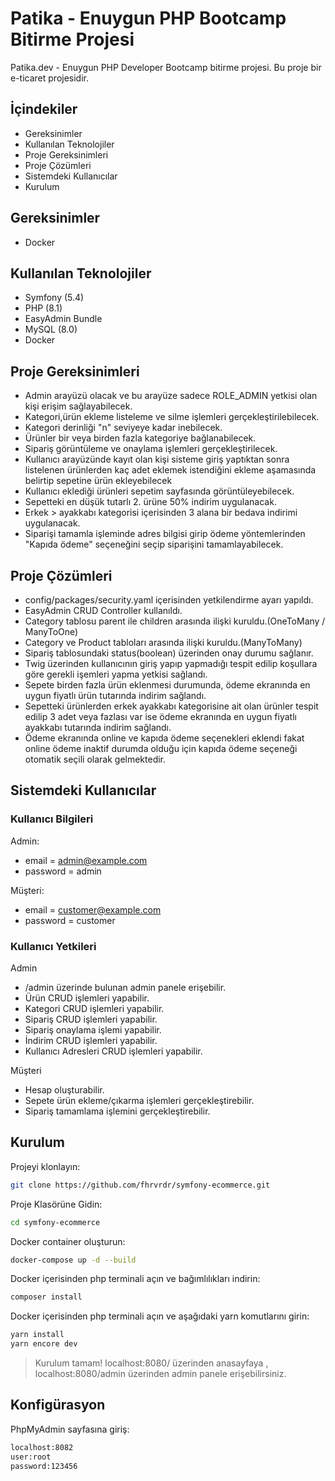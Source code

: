 # Patika - Enuygun PHP Bootcamp Bitirme Projesi

Patika.dev - Enuygun PHP Developer Bootcamp bitirme projesi. Bu proje bir e-ticaret projesidir.

## İçindekiler
* Gereksinimler
* Kullanılan Teknolojiler
* Proje Gereksinimleri
* Proje Çözümleri
* Sistemdeki Kullanıcılar
* Kurulum

## Gereksinimler
* Docker


## Kullanılan Teknolojiler

* Symfony (5.4)
* PHP (8.1)
* EasyAdmin Bundle
* MySQL (8.0)
* Docker



## Proje Gereksinimleri

* Admin arayüzü olacak ve bu arayüze sadece ROLE_ADMIN yetkisi olan kişi erişim
  sağlayabilecek.
* Kategori,ürün ekleme listeleme ve silme işlemleri gerçekleştirilebilecek.
* Kategori derinliği "n" seviyeye kadar inebilecek.
* Ürünler bir veya birden fazla kategoriye bağlanabilecek.
* Sipariş görüntüleme ve onaylama işlemleri gerçekleştirilecek.
* Kullanıcı arayüzünde kayıt olan kişi sisteme giriş yaptıktan sonra listelenen
  ürünlerden kaç adet eklemek istendiğini ekleme aşamasında belirtip sepetine ürün
  ekleyebilecek
* Kullanıcı eklediği ürünleri sepetim sayfasında görüntüleyebilecek.
* Sepetteki en düşük tutarlı 2. ürüne 50% indirim uygulanacak.
* Erkek > ayakkabı kategorisi içerisinden 3 alana bir bedava indirimi uygulanacak.
* Siparişi tamamla işleminde adres bilgisi girip ödeme yöntemlerinden "Kapıda ödeme" seçeneğini seçip siparişini
  tamamlayabilecek.

## Proje Çözümleri

* config/packages/security.yaml içerisinden yetkilendirme ayarı yapıldı.
* EasyAdmin CRUD Controller kullanıldı.
* Category tablosu parent ile children arasında ilişki kuruldu.(OneToMany / ManyToOne)
* Category ve Product tabloları arasında ilişki kuruldu.(ManyToMany)
* Sipariş tablosundaki status(boolean) üzerinden onay durumu sağlanır.
* Twig üzerinden kullanıcının giriş yapıp yapmadığı tespit edilip koşullara göre gerekli işemleri yapma yetkisi
  sağlandı.
* Sepete birden fazla ürün eklenmesi durumunda, ödeme ekranında en uygun fiyatlı ürün tutarında indirim sağlandı.
* Sepetteki ürünlerden erkek ayakkabı kategorisine ait olan ürünler tespit edilip 3 adet veya fazlası var ise ödeme
  ekranında en uygun fiyatlı ayakkabı tutarında indirim sağlandı.
* Ödeme ekranında online ve kapıda ödeme seçenekleri eklendi fakat online ödeme inaktif durumda olduğu için kapıda ödeme
  seçeneği otomatik seçili olarak gelmektedir.

## Sistemdeki Kullanıcılar

### Kullanıcı Bilgileri

Admin:

* email = admin@example.com
* password = admin

Müşteri:

* email = customer@example.com
* password = customer

### Kullanıcı Yetkileri

Admin

* /admin üzerinde bulunan admin panele erişebilir.
* Ürün CRUD işlemleri yapabilir.
* Kategori CRUD işlemleri yapabilir.
* Sipariş CRUD işlemleri yapabilir.
* Sipariş onaylama işlemi yapabilir.
* İndirim CRUD işlemleri yapabilir.
* Kullanıcı Adresleri CRUD işlemleri yapabilir.

Müşteri

* Hesap oluşturabilir.
* Sepete ürün ekleme/çıkarma işlemleri gerçekleştirebilir.
* Sipariş tamamlama işlemini gerçekleştirebilir.

## Kurulum

Projeyi klonlayın:

```bash
git clone https://github.com/fhrvrdr/symfony-ecommerce.git
```

Proje Klasörüne Gidin:

```bash
cd symfony-ecommerce
```

Docker container oluşturun:

```bash
docker-compose up -d --build
```

Docker içerisinden php terminali açın ve bağımlılıkları indirin:

```bash
composer install
```

Docker içerisinden php terminali açın ve aşağıdaki yarn komutlarını girin:

```bash
yarn install
yarn encore dev
```

> Kurulum tamam! localhost:8080/ üzerinden anasayfaya , localhost:8080/admin üzerinden admin panele erişebilirsiniz.
## Konfigürasyon

PhpMyAdmin sayfasına giriş:

```bash
localhost:8082
user:root
password:123456
```



